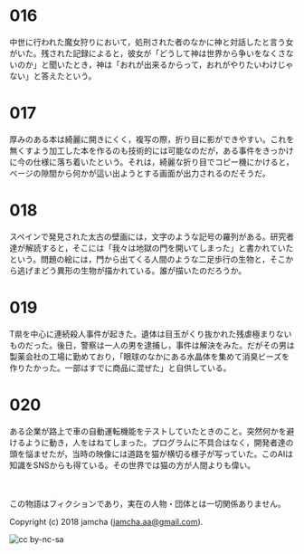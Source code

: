 

# 016

中世に行われた魔女狩りにおいて，処刑された者のなかに神と対話したと言う女がいた。残された記録によると，彼女が「どうして神は世界から争いをなくさないのか」と聞いたとき，神は「おれが出来るからって，おれがやりたいわけじゃない」と答えたという。  


# 017

厚みのある本は綺麗に開きにくく，複写の際，折り目に影ができやすい。これを無くすよう加工した本を作るのも技術的には可能なのだが，ある事件をきっかけに今の仕様に落ち着いたという。それは，綺麗な折り目でコピー機にかけると，ページの隙間から何かが這い出ようとする画面が出力されるのだそうだ。  


# 018

スペインで発見された太古の壁画には，文字のような記号の羅列がある。研究者達が解読すると，そこには「我々は地獄の門を開いてしまった」と書かれていたという。問題の絵には，門から出てくる人間のような二足歩行の生物と，そこから逃げまどう異形の生物が描かれている。誰が描いたのだろうか。  


# 019

T県を中心に連続殺人事件が起きた。遺体は目玉がくり抜かれた残虐極まりないものだった。後日，警察は一人の男を逮捕し，事件は解決をみた。だがその男は製薬会社の工場に勤めており，「眼球のなかにある水晶体を集めて消臭ビーズを作りたかった。一部はすでに商品に混ぜた」と自供している。  


# 020

ある企業が路上で車の自動運転機能をテストしていたときのこと。突然何かを避けるように動き，人をはねてしまった。プログラムに不具合はなく，開発者達の頭を悩ませたが，当時の映像には道路を猫が横切る様子が写っていた。このAIは知識をSNSからも得ている。その世界では猫の方が人間よりも偉い。  

<br>  
<br>  
この物語はフィクションであり，実在の人物・団体とは一切関係ありません。  

Copyright (c) 2018 jamcha (jamcha.aa@gmail.com).  

![cc by-nc-sa](http://i.creativecommons.org/l/by-nc-sa/4.0/88x31.png)  

